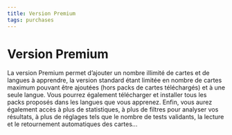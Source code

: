 ```yaml
---
title: Version Premium
tags: purchases
---
```


# Version Premium

La version Premium permet d’ajouter un nombre illimité de cartes et de langues à apprendre, la version standard étant limitée en nombre de cartes maximum pouvant être ajoutées (hors packs de cartes téléchargés) et à une seule langue. Vous pourrez également télécharger et installer tous les packs proposés dans les langues que vous apprenez. Enfin, vous aurez également accès à plus de statistiques, à plus de filtres pour analyser vos résultats, à plus de réglages tels que le nombre de tests validants, la lecture et le retournement automatiques des cartes...
